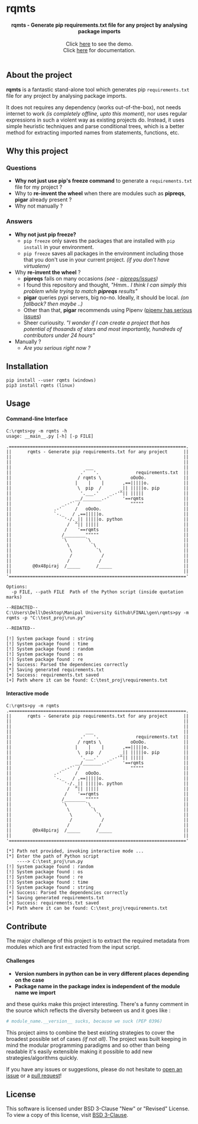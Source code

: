 # rqmts

<p align="center">
<b>rqmts - Generate pip requirements.txt file for any project by analysing package imports</b><br><br>
Click <a href="https://youtube.com/">here</a> to see the demo.<br>
  Click <a href="https://github.com/0x48piraj/rqmts/wiki">here</a> for documentation.<br><br>
</p>

## About the project

**rqmts** is a fantastic stand-alone tool which generates pip `requirements.txt` file for any project by analysing package imports.

It does not requires any dependency (works out-of-the-box), not needs internet to work _(is completely offline, upto this moment)_, nor uses regular expressions in such a violent way as existing projects do. Instead, it uses simple heuristic techniques and parse conditional trees, which is a better method for extracting imported names from statements, functions, etc.

## Why this project

### Questions

- **Why not just use pip's freeze command** to generate a `requirements.txt` file for my project ?
- Why to **re-invent the wheel** when there are modules such as **pipreqs**, **pigar** already present ?
- Why not manually ?

### Answers

* **Why not just pip freeze?**
   * ``pip freeze`` only saves the packages that are installed with ``pip install`` in your environment. 
   * ``pip freeze`` saves all packages in the environment including those that you don't use in your current project. _(if you don't have virtualenv)_
* Why **re-invent the wheel** ?
   * **pipreqs** fails on many occasions _(see - [pipreqs/issues](https://github.com/bndr/pipreqs/issues))_
   * I found this repository and thought, _"Hmm.. I think I can simply this problem while trying to match **pipreqs** results"_
   * **pigar** queries pypi servers, big no-no. Ideally, it should be local. _(on fallback? then maybe ..)_
   * Other than that, **pigar** recommends using Pipenv ([pipenv has serious issues](https://news.ycombinator.com/item?id=18612590))
   * Sheer curiousity. _"I wonder if I can create a project that has potential of thosands of stars and most importantly, hundreds of contributors under 24 hours"_
* Manually ?
   * _Are you serious right now ?_

## Installation

```
pip install --user rqmts (windows)
pip3 install rqmts (linux)
```

## Usage

#### Command-line Interface

```
C:\rqmts>py -m rqmts -h
usage: __main__.py [-h] [-p FILE]

.===================================================================.
||      rqmts - Generate pip requirements.txt for any project      ||
||                                                                 ||
||                                                                 ||
||                            ___                                  ||
||                          .'   '.              requirements.txt  ||
||                         / rqmts \           oOoOo.              ||
||                        |    |    |       ,==|||||o.             ||
||                         \  pip  /       _|| |||||o. pip         ||
||                          '.___.'    _.-'^|| |||||               ||
||                        __/_______.-'     '==rqmts               ||
||                   _.-'` /                   """""               ||
||                .-'     /   oOoOo.                               ||
||                `-._   / ,==|||||o.                              ||
||                    '-/._|| |||||o. python                       ||
||                     /  ^|| |||||                                ||
||                    /    '==rqmts                                ||
||                   /________"""""                                ||
||                   `\       `\                                   ||
||                     \        `\                                 ||
||                      \         `\                               ||
||                      /           /                              ||
||                     /           /                               ||
||        @0x48piraj  /_____      /_____                           ||
||                                                                 ||
'==================================================================='

Options:
  -p FILE, --path FILE  Path of the Python script (inside quotation marks)

--REDACTED--
C:\Users\Dell\Desktop\Manipal University Github\FINAL\gen\rqmts>py -m rqmts -p "C:\test_proj\run.py"

--REDATED--

[!] System package found : string
[!] System package found : time
[!] System package found : random
[!] System package found : os
[!] System package found : re
[+] Success: Parsed the dependencies correctly
[*] Saving generated requirements.txt
[+] Success: requirements.txt saved
[+] Path where it can be found: C:\test_proj\requirements.txt
```


#### Interactive mode

```
C:\rqmts>py -m rqmts
.===================================================================.
||      rqmts - Generate pip requirements.txt for any project      ||
||                                                                 ||
||                                                                 ||
||                            ___                                  ||
||                          .'   '.              requirements.txt  ||
||                         / rqmts \           oOoOo.              ||
||                        |    |    |       ,==|||||o.             ||
||                         \  pip  /       _|| |||||o. pip         ||
||                          '.___.'    _.-'^|| |||||               ||
||                        __/_______.-'     '==rqmts               ||
||                   _.-'` /                   """""               ||
||                .-'     /   oOoOo.                               ||
||                `-._   / ,==|||||o.                              ||
||                    '-/._|| |||||o. python                       ||
||                     /  ^|| |||||                                ||
||                    /    '==rqmts                                ||
||                   /________"""""                                ||
||                   `\       `\                                   ||
||                     \        `\                                 ||
||                      \         `\                               ||
||                      /           /                              ||
||                     /           /                               ||
||        @0x48piraj  /_____      /_____                           ||
||                                                                 ||
'==================================================================='

[*] Path not provided, invoking interactive mode ...
[*] Enter the path of Python script
    ----> C:\test_proj\run.py
[!] System package found : random
[!] System package found : os
[!] System package found : re
[!] System package found : time
[!] System package found : string
[+] Success: Parsed the dependencies correctly
[*] Saving generated requirements.txt
[+] Success: requirements.txt saved
[+] Path where it can be found: C:\test_proj\requirements.txt
```

## Contribute

The major challenge of this project is to extract the required metadata from modules which are first extracted from the input script.

#### Challenges

- **Version numbers in python can be in very different places depending on the case**
- **Package name in the package index is independent of the module name we import**

and these quirks make this project interesting. There's a funny comment in the source which reflects the diversity between us and it goes like :

```py
# module_name.__version__ sucks, because we suck (PEP 0396)
```

This project aims to combine the best existing strategies to cover the broadest possible set of cases _(if not all)_. The project was built keeping in mind the modular programming paradigms and so other than being readable it's easily extensible making it possible to add new strategies/algorithms quickly.

If you have any issues or suggestions, please do not hesitate to [open an issue](https://github.com/0x48piraj/rqmts/issues/new) or a [pull request](https://github.com/0x48piraj/rqmts/pulls)!

## License

This software is licensed under BSD 3-Clause "New" or "Revised" License. To view a copy of this license, visit [BSD 3-Clause](LICENSE).